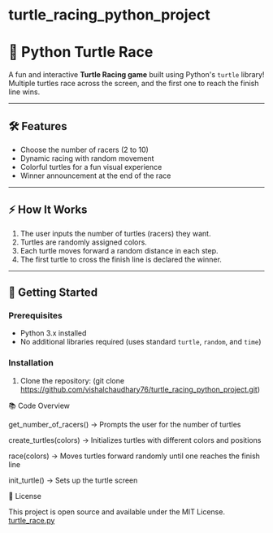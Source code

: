   # turtle_racing_python_project

# 🐢 Python Turtle Race

A fun and interactive **Turtle Racing game** built using Python's `turtle` library! Multiple turtles race across the screen, and the first one to reach the finish line wins.  

---

## 🛠 Features

- Choose the number of racers (2 to 10)  
- Dynamic racing with random movement  
- Colorful turtles for a fun visual experience  
- Winner announcement at the end of the race  

---

## ⚡ How It Works

1. The user inputs the number of turtles (racers) they want.  
2. Turtles are randomly assigned colors.  
3. Each turtle moves forward a random distance in each step.  
4. The first turtle to cross the finish line is declared the winner.  

---

## 🚀 Getting Started

### Prerequisites

- Python 3.x installed  
- No additional libraries required (uses standard `turtle`, `random`, and `time`)  

### Installation

1. Clone the repository:
(git clone https://github.com/vishalchaudhary76/turtle_racing_python_project.git)

📚 Code Overview

get_number_of_racers() → Prompts the user for the number of turtles

create_turtles(colors) → Initializes turtles with different colors and positions

race(colors) → Moves turtles forward randomly until one reaches the finish line

init_turtle() → Sets up the turtle screen

🔖 License

This project is open source and available under the MIT License.
[turtle_race.py](https://github.com/user-attachments/files/22449988/turtle_race.py)
